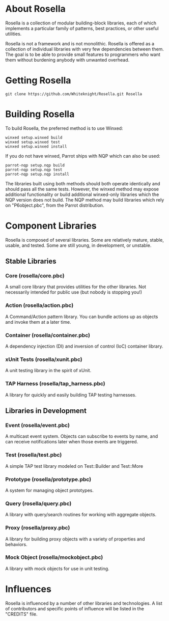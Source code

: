 # About Rosella

Rosella is a collection of modular building-block libraries, each of which
implements a particular family of patterns, best practices, or other useful
utilities.

Rosella is not a framework and is not monolithic. Rosella is offered as a
collection of individual libraries with very few dependencies between them.
The goal is to be able to provide small features to programmers who want them
without burdening anybody with unwanted overhead.

# Getting Rosella

    git clone https://github.com/Whiteknight/Rosella.git Rosella

# Building Rosella

To build Rosella, the preferred method is to use Winxed:

    winxed setup.winxed build
    winxed setup.winxed test
    winxed setup.winxed install

If you do not have winxed, Parrot ships with NQP which can also be used:

    parrot-nqp setup.nqp build
    parrot-nqp setup.nqp test
    parrot-nqp setup.nqp install

The libraries built using both methods should both operate identically and
should pass all the same tests. However, the winxed method may expose
additional functionality or build additional winxed-only libraries which the
NQP version does not build. The NQP method may build libraries which rely on
"P6object.pbc", from the Parrot distribution.

# Component Libraries

Rosella is composed of several libraries. Some are relatively mature, stable,
usable, and tested. Some are still young, in development, or unstable.

## Stable Libraries

### Core (rosella/core.pbc)

A small core library that provides utilities for the other libraries. Not
necessarily intended for public use (but nobody is stopping you!)

### Action (rosella/action.pbc)

A Command/Action pattern library. You can bundle actions up as objects and
invoke them at a later time.

### Container (rosella/container.pbc)

A dependency injection (DI) and inversion of control (IoC) container library.

### xUnit Tests (rosella/xunit.pbc)

A unit testing library in the spirit of xUnit.

### TAP Harness (rosella/tap_harness.pbc)

A library for quickly and easily building TAP testing harnesses.

## Libraries in Development

### Event (rosella/event.pbc)

A multicast event system. Objects can subscribe to events by name, and can
receive notifications later when those events are triggered.

### Test (rosella/test.pbc)

A simple TAP test library modeled on Test::Builder and Test::More

### Prototype (rosella/prototype.pbc)

A system for managing object prototypes.

### Query (rosella/query.pbc)

A library with query/search routines for working with aggregate objects.

### Proxy (rosella/proxy.pbc)

A library for building proxy objects with a variety of properties and
behaviors.

### Mock Object (rosella/mockobject.pbc)

A library with mock objects for use in unit testing.

# Influences

Rosella is influenced by a number of other libraries and technologies. A list
of contributors and specific points of influence will be listed in the
"CREDITS" file.

